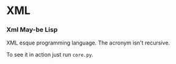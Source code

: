 # XML
### Xml May-be Lisp

XML esque programming language. The acronym isn't recursive.

To see it in action just run `core.py`.